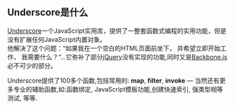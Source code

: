## Underscore是什么

[Underscore](http://github.com/jashkenas/underscore/)一个JavaScript实用库，提供了一整套函数式编程的实用功能，但是没有扩展任何JavaScript内置对象。  
 他解决了这个问题：“如果我在一个空白的HTML页面前坐下， 并希望立即开始工作， 我需要什么？“...它弥补了部分[jQuery](http://docs.jquery.com/)没有实现的功能,同时又是[Backbone.js](http://backbonejs.org/)必不可少的部分。    

Underscore提供了100多个函数,包括常用的: **map**, **filter**, **invoke** — 当然还有更多专业的辅助函数,如:函数绑定, JavaScript模板功能,创建快速索引, 强类型相等测试, 等等.

